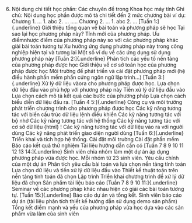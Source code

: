 6. Nội dung chi tiết học phần: Các chuyên đề trong Khoa học máy tính
Ghi chú: Nội dung học phần được mô tả chi tiết đến 2 mức chương bài
ví dụ:
Chương 1. ...
1\. abc
2\. ...
.....
Chương 2. ...
1\. abc
2\. ...
[Tuần 1:]{.underline} Giới thiệu tổng quan về bài toán và phương
pháp sẽ học Tại sao lại học phương pháp này? Tính mới của phương pháp. Ưu điểmnhược điểm của phương pháp này so với các phương pháp khác giải bài toán tương tự Xu hướng ứng dụng phương pháp này trong công nghiệp hiện tại và tương lai Một số ví dụ về các ứng dụng sử dụng phương pháp này
[Tuần 2:]{.underline} Phân tích các yếu tố nền tảng của phương pháp
được học Giới thiệu về cơ sở toán học của phương pháp được học Môi trường để phát triển và cài đặt phương pháp mới (hệ điều hành phần mềm phần cứng ngôn ngữ lập trình...)
[Tuần 3:]{.underline} Xử lý dữ liệu vàora cho phương pháp được học. Lựa chọn dữ liệu đầu vào phù hợp với phương pháp này Tiền xử lý dữ liệu đầu vào Lựa chọn cách mô tả kết quả các bước của phương pháp Lựa chọn cách biểu diễn dữ liệu đầu ra.
[Tuần 4 5:]{.underline} Công cụ và môi trường phát triển chương
trình cho phương pháp được học Các kỹ năng tương tác với biến cấu trúc dữ liệu lệnh điều khiển Các kỹ năng tương tác với bộ nhớ Các kỹ năng tương tác với hệ thống Các kỹ năng tương tác với cơ sở dữ liệu
{html}
! Các kỹ năng tương tác với dữ liệu vào ra với người dùng Các kỹ năng phát triển giao diện người dùng
[Tuần 6:]{.underline} Triển khai và tích hợp hệ thống. Cài đặt môi trường Cài đặt phần mềm Báo cáo kết quả thử nghiệm Tài liệu hướng dẫn cần có
[Tuần 7 8 9 10 11 12 13 14:]{.underline} Sinh viên chia nhóm
làm một dự án áp dụng phương pháp vừa được học. Mỗi nhóm từ 23 sinh
viên. Yêu cầu chính của một dự án Phân tích yêu cầu bài toán và lựa chọn nền tảng tính toán Lựa chọn dữ liệu và tiền xử lý dữ liệu đầu vào Thiết kế thuật toán trên nền tảng tính toán đã chọn Lập trình Triển khai chương trình để xử lý dữ liệu đã chọn Sản phẩm tài liệu báo cáo
[Tuần 7 8 9 10 11:]{.underline} Seminar về các phương pháp khác
nhau hiện có giải các bài toán tương tự.
[Tuần 15:]{.underline} Báo cáo dự án và tổng kết. Sinh viên báo cáo dự án (tài liệu phân tích thiết kế hướng dẫn sử dụng demo sản phẩm) Tổng kết điểm mạnh và yếu của phương pháp vừa học dựa vào các sản phẩm vừa làm của sinh viên
